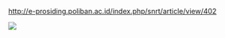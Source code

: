 http://e-prosiding.poliban.ac.id/index.php/snrt/article/view/402



<img src="https://raw.githubusercontent.com/sulthanalihsan/sulthanalihsan.github.io/master/src/assests/images/doktersepatu.png">
